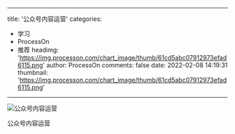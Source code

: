 
---
title: '公众号内容运营'
categories: 
 - 学习
 - ProcessOn
 - 推荐
headimg: 'https://img.processon.com/chart_image/thumb/61cd5abc07912973efad6115.png'
author: ProcessOn
comments: false
date: 2022-02-08 14:19:31
thumbnail: 'https://img.processon.com/chart_image/thumb/61cd5abc07912973efad6115.png'
---

<div>   
<img class="thumb" alt="公众号内容运营" src="https://img.processon.com/chart_image/thumb/61cd5abc07912973efad6115.png" referrerpolicy="no-referrer">
<p>公众号内容运营</p>  
</div>
            
